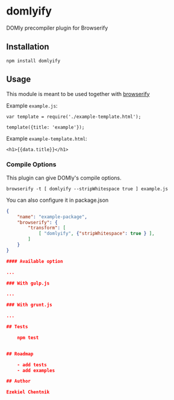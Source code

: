 # domlyify
DOMly precompiler plugin for Browserify

## Installation

    npm install domlyify

## Usage

This module is meant to be used together with
[browserify](http://browserify.org)

Example `example.js`:

    var template = require('./example-template.html');

    template({title: 'example'});

Example `example-template.html`:

    <h1>{{data.title}}</h1>

### Compile Options

This plugin can give DOMly's compile options.

    browserify -t [ domlyify --stripWhitespace true ] example.js

You can also configure it in package.json

```json
{
    "name": "example-package",
    "browserify": {
        "transform": [
            [ "domlyify", {"stripWhitespace": true } ],
        ]
    }
}

#### Available option

...

### With gulp.js

...

### With grunt.js

...

## Tests

    npm test


## Roadmap

    - add tests
    - add examples

## Author

Ezekiel Chentnik

